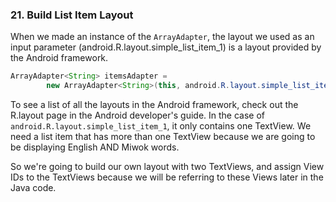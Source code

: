 ### 21. Build List Item Layout

When we made an instance of the `ArrayAdapter`, the layout we used as an input parameter (android.R.layout.simple_list_item_1) is a layout provided by the Android framework.
```java
ArrayAdapter<String> itemsAdapter = 
        new ArrayAdapter<String>(this, android.R.layout.simple_list_item_1, words);
```

To see a list of all the layouts in the Android framework, check out the R.layout page in the Android developer's guide.
In the case of `android.R.layout.simple_list_item_1`, it only contains one TextView.
 We need a list item that has more than one TextView because we are going to be displaying English AND Miwok words.

 So we're going to build our own layout with two TextViews, and assign View IDs to the TextViews because we will be referring to these Views later in the Java code. 
